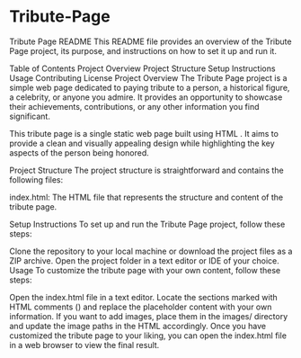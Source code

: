 # Tribute-Page
Tribute Page README
This README file provides an overview of the Tribute Page project, its purpose, and instructions on how to set it up and run it.

Table of Contents
Project Overview
Project Structure
Setup Instructions
Usage
Contributing
License
Project Overview
The Tribute Page project is a simple web page dedicated to paying tribute to a person, a historical figure, a celebrity, or anyone you admire. It provides an opportunity to showcase their achievements, contributions, or any other information you find significant.

This tribute page is a single static web page built using HTML . It aims to provide a clean and visually appealing design while highlighting the key aspects of the person being honored.

Project Structure
The project structure is straightforward and contains the following files:

index.html: The HTML file that represents the structure and content of the tribute page.

Setup Instructions
To set up and run the Tribute Page project, follow these steps:

Clone the repository to your local machine or download the project files as a ZIP archive.
Open the project folder in a text editor or IDE of your choice.
Usage
To customize the tribute page with your own content, follow these steps:

Open the index.html file in a text editor.
Locate the sections marked with HTML comments (<!-- ... -->) and replace the placeholder content with your own information.
If you want to add images, place them in the images/ directory and update the image paths in the HTML accordingly.
Once you have customized the tribute page to your liking, you can open the index.html file in a web browser to view the final result.
